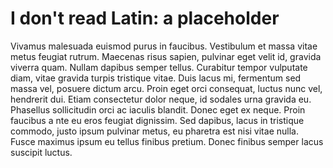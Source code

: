 # I don't read Latin: a placeholder
Vivamus malesuada euismod purus in faucibus. Vestibulum et massa vitae metus feugiat rutrum. 
Maecenas risus sapien, pulvinar eget velit id, gravida viverra quam. Nullam dapibus semper tellus. 
Curabitur tempor vulputate diam, vitae gravida turpis tristique vitae. Duis lacus mi, fermentum sed massa vel, 
posuere dictum arcu. Proin eget orci consequat, luctus nunc vel, hendrerit dui. Etiam consectetur dolor neque, 
id sodales urna gravida eu. Phasellus sollicitudin orci ac iaculis blandit. Donec eget ex neque. Proin faucibus a
nte eu eros feugiat dignissim. Sed dapibus, lacus in tristique commodo, justo ipsum pulvinar metus, eu pharetra 
est nisi vitae nulla. 
Fusce maximus ipsum eu tellus finibus pretium. Donec finibus semper lacus suscipit luctus. 
